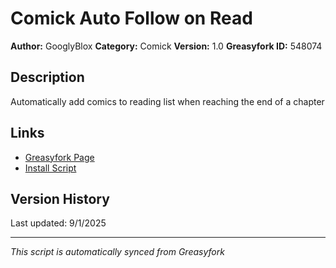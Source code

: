# Comick Auto Follow on Read

**Author:** GooglyBlox
**Category:** Comick
**Version:** 1.0
**Greasyfork ID:** 548074

## Description
Automatically add comics to reading list when reaching the end of a chapter

## Links
- [Greasyfork Page](https://greasyfork.org/scripts/548074)
- [Install Script](https://update.greasyfork.org/scripts/548074/Comick%20Auto%20Follow%20on%20Read.user.js)

## Version History
Last updated: 9/1/2025

---
*This script is automatically synced from Greasyfork*
